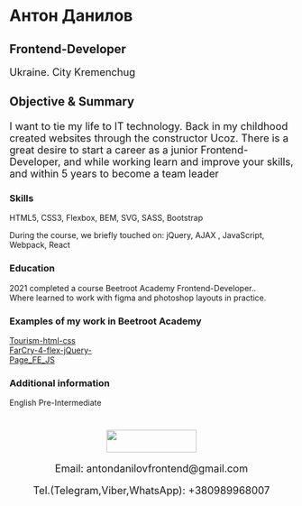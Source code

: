 # Антон Данилов
## Frontend-Developer
<div style="font-size: 18px">
      <p>Ukraine. City Kremenchug</p>
      <h3>Objective & Summary</h3>
      <p>I want to tie my life to IT technology. Back in my childhood created websites through the constructor Ucoz. There is a great desire to start a career as a junior Frontend-Developer, and while working learn and improve your skills, and within 5 years to become a team leader</p>
    </div>
    <div>
      <h3>Skills</h3>
      <p>
        HTML5, CSS3, Flexbox, BEM, SVG, SASS, Bootstrap
      </p>
      <p>
        During the course, we briefly touched on: jQuery, AJAX , JavaScript, Webpack, React
      </p>
    </div>
    <div>
      <h3>Education</h3>
      <p>
        2021 completed a course Beetroot Academy Frontend-Developer..<br />Where learned to work with figma and photoshop layouts in practice.
      </p>
    </div>
     <div>
      <h3>Examples of my work in Beetroot Academy</h3>
      <p>
        <a
          target="_blank"
          href="https://antondanilovfe.github.io/Tourism-html-css/"
          >Tourism-html-css</a
        ><br />
        <a
          target="_blank"
          href="https://antondanilovfe.github.io/FarCry-4-flex-jQuery-/"
          >FarCry-4-flex-jQuery-</a
        ><br />
        <a target="_blank" href="https://github.com/AntonDanilovFE/Page_FE_JS"
          >Page_FE_JS</a
        >
      </p>
    </div>
    <div>
      <h3>Additional information</h3>
      <p>
        English Pre-Intermediate
      </p>
    </div>
 <div align="center" style="margin: 40px 0">
      <div>
        <a
          style="margin: 0 10px; text-decoration: none"
          target="_blank"
          href="https://www.linkedin.com/in/anton-danilov-b81994215/"
        >
          <img
            width="160px"
            height="40px"
            src="https://img.shields.io/badge/LinkedIn-0077B5?style=for-the-badge&logo=linkedin&logoColor=white"
          />
        </a>
      </div>
      <p style="font-size: 18px">
        Email:
        <a
          style="text-decoration: none"
          href="mailto:antondanilovfrontend@gmail.com"
          >antondanilovfrontend@gmail.com</a
        >
      </p>
      <p style="font-size: 18px">
        Tel.(Telegram,Viber,WhatsApp): 
        <a style="text-decoration: none" href="tel:+380989968007"
          >+380989968007</a
        >
      </p>
    </div>
    
